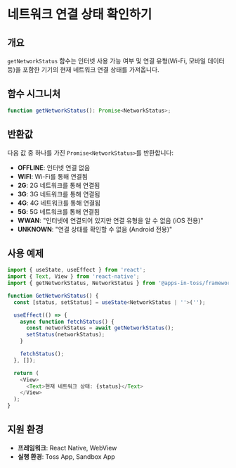 # 네트워크 연결 상태 확인하기

## 개요

`getNetworkStatus` 함수는 인터넷 사용 가능 여부 및 연결 유형(Wi-Fi, 모바일 데이터 등)을 포함한 기기의 현재 네트워크 연결 상태를 가져옵니다.

## 함수 시그니처

```typescript
function getNetworkStatus(): Promise<NetworkStatus>;
```

## 반환값

다음 값 중 하나를 가진 `Promise<NetworkStatus>`를 반환합니다:

- **OFFLINE**: 인터넷 연결 없음
- **WIFI**: Wi-Fi를 통해 연결됨
- **2G**: 2G 네트워크를 통해 연결됨
- **3G**: 3G 네트워크를 통해 연결됨
- **4G**: 4G 네트워크를 통해 연결됨
- **5G**: 5G 네트워크를 통해 연결됨
- **WWAN**: "인터넷에 연결되어 있지만 연결 유형을 알 수 없음 (iOS 전용)"
- **UNKNOWN**: "연결 상태를 확인할 수 없음 (Android 전용)"

## 사용 예제

```typescript
import { useState, useEffect } from 'react';
import { Text, View } from 'react-native';
import { getNetworkStatus, NetworkStatus } from '@apps-in-toss/framework';

function GetNetworkStatus() {
  const [status, setStatus] = useState<NetworkStatus | ''>('');

  useEffect(() => {
    async function fetchStatus() {
      const networkStatus = await getNetworkStatus();
      setStatus(networkStatus);
    }

    fetchStatus();
  }, []);

  return (
    <View>
      <Text>현재 네트워크 상태: {status}</Text>
    </View>
  );
}
```

## 지원 환경

- **프레임워크**: React Native, WebView
- **실행 환경**: Toss App, Sandbox App
